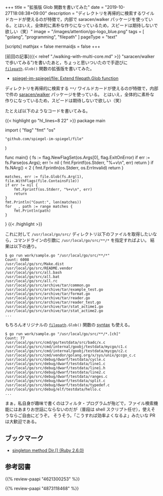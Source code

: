 +++
title = "拡張版 Glob 関数を書いてみた"
date =  "2019-10-27T18:08:38+09:00"
description = "ディレクトリを再帰的に検索するワイルドカードが使えるのが特徴で，内部で saracen/walker パッケージを使っている。とはいえ，全体的に素朴な作りになっているため，スピードは期待しないで欲しい（笑）"
image = "/images/attention/go-logo_blue.png"
tags = [ "golang", "programming", "filepath" ]
pageType = "text"

[scripts]
  mathjax = false
  mermaidjs = false
+++

[前回の記事]({{< relref "./walking-with-multi-core.md" >}} "saracen/walker で歩いてみる")を書いたあと，ちょっと思いついたので手遊びに [`filepath`]`.Glob()` 関数の拡張版を書いてみた。

- [spiegel-im-spiegel/file: Extend filepath.Glob function](https://github.com/spiegel-im-spiegel/file)

ディレクトリを再帰的に検索する `**/` ワイルドカードが使えるのが特徴で，内部で件の [saracen/walker] パッケージを使っている。
とはいえ，全体的に素朴な作りになっているため，スピードは期待しないで欲しい（笑）

たとえば以下のようなコードを書いてみる。

{{< highlight go "hl_lines=8 22" >}}
package main

import (
	"flag"
	"fmt"
	"os"

	"github.com/spiegel-im-spiegel/file"
)

func main() {
	fs := flag.NewFlagSet(os.Args[0], flag.ExitOnError)
	if err := fs.Parse(os.Args); err != nil {
		fmt.Fprintf(os.Stderr, "%+v\n", err)
		return
	}
    if fs.NArg() < 2 {
		fmt.Fprintln(os.Stderr, os.ErrInvalid)
		return
	}

	matches, err := file.Glob(fs.Arg(1), file.WithFlags(file.ContainsFile))
	if err != nil {
		fmt.Fprintf(os.Stderr, "%+v\n", err)
		return
	}
	fmt.Println("Count:", len(matches))
	for _ , path := range matches {
		fmt.Println(path)
	}
}
{{< /highlight >}}

これに対して `/usr/local/go/src/` ディレクトリ以下のファイルを取得したいなら，コマンドラインの引数に `/usr/local/go/src/**/*` を指定すればよい。
結果は以下の通り。

```text
$ go run work/sample.go "/usr/local/go/src/**/*"
Count: 6008
/usr/local/go/src/Make.dist
/usr/local/go/src/README.vendor
/usr/local/go/src/all.bash
/usr/local/go/src/all.bat
/usr/local/go/src/all.rc
/usr/local/go/src/archive/tar/common.go
/usr/local/go/src/archive/tar/example_test.go
/usr/local/go/src/archive/tar/format.go
/usr/local/go/src/archive/tar/reader.go
/usr/local/go/src/archive/tar/reader_test.go
/usr/local/go/src/archive/tar/stat_actime1.go
/usr/local/go/src/archive/tar/stat_actime2.go
...
```

もちろんオリジナルの [`filepath`]`.Glob()` 関数の [syntax](https://golang.org/pkg/path/filepath/#Match "filepath - The Go Programming Language") も使える。

```text
$ go run work/sample.go "/usr/local/go/src/**/*.[ch]"
Count: 77
/usr/local/go/src/cmd/go/testdata/src/badc/x.c
/usr/local/go/src/cmd/internal/goobj/testdata/mycgo/c1.c
/usr/local/go/src/cmd/internal/goobj/testdata/mycgo/c2.c
/usr/local/go/src/cmd/vendor/golang.org/x/sys/unix/gccgo_c.c
/usr/local/go/src/debug/dwarf/testdata/cycle.c
/usr/local/go/src/debug/dwarf/testdata/line1.c
/usr/local/go/src/debug/dwarf/testdata/line1.h
/usr/local/go/src/debug/dwarf/testdata/line2.c
/usr/local/go/src/debug/dwarf/testdata/ranges.c
/usr/local/go/src/debug/dwarf/testdata/split.c
/usr/local/go/src/debug/dwarf/testdata/typedef.c
/usr/local/go/src/debug/elf/testdata/hello.c
...
```

まぁ，私自身が趣味で書くのはフィルタ・プログラムが殆どで，ファイル検索機能にはあまりお世話にならないのだが（普段は shell スクリプト任せ），使えそうならご自由にどうぞ。
そうそう，「こうすれば効率よくなるよ」みたいな PR は大歓迎である。

[Go]: https://go.dev/
[Go 言語]: https://golang.org/ "The Go Programming Language"
[`filepath`]: https://golang.org/pkg/path/filepath/ "filepath - The Go Programming Language"
[`file`]: https://github.com/spiegel-im-spiegel/file "spiegel-im-spiegel/file: Extend filepath.Glob function"
[saracen/walker]: https://github.com/saracen/walker "saracen/walker: walker is a faster, parallel version, of filepath.Walk"

## ブックマーク

- [singleton method Dir.[] (Ruby 2.6.0)](https://docs.ruby-lang.org/ja/latest/method/Dir/s/glob.html)

## 参考図書

{{% review-paapi "4621300253" %}} <!-- プログラミング言語Go -->

{{% review-paapi "4873118468" %}} <!-- Go言語による並行処理 -->
